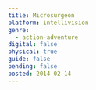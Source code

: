 ```yaml
---
title: Microsurgeon
platform: intellivision
genre:
  - action-adventure
digital: false
physical: true
guide: false
pending: false
posted: 2014-02-14
---
```

